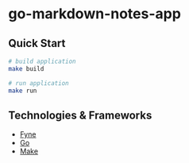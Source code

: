 # go-markdown-notes-app

## Quick Start

```sh
# build application
make build

# run application
make run

```

## Technologies & Frameworks

- [Fyne](https://fyne.io/)
- [Go](https://go.dev/)
- [Make](https://www.gnu.org/software/make/manual/make.html)
